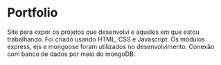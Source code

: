 # Portfolio

Site para expor os projetos que desenvolvi e aqueles em que estou trabalhando. Foi criado usando HTML, CSS e Javascript. Os módulos express, ejs e mongoose foram utilizados no desenvolvimento. Conexão com banco de dados por meio do mongoDB.
